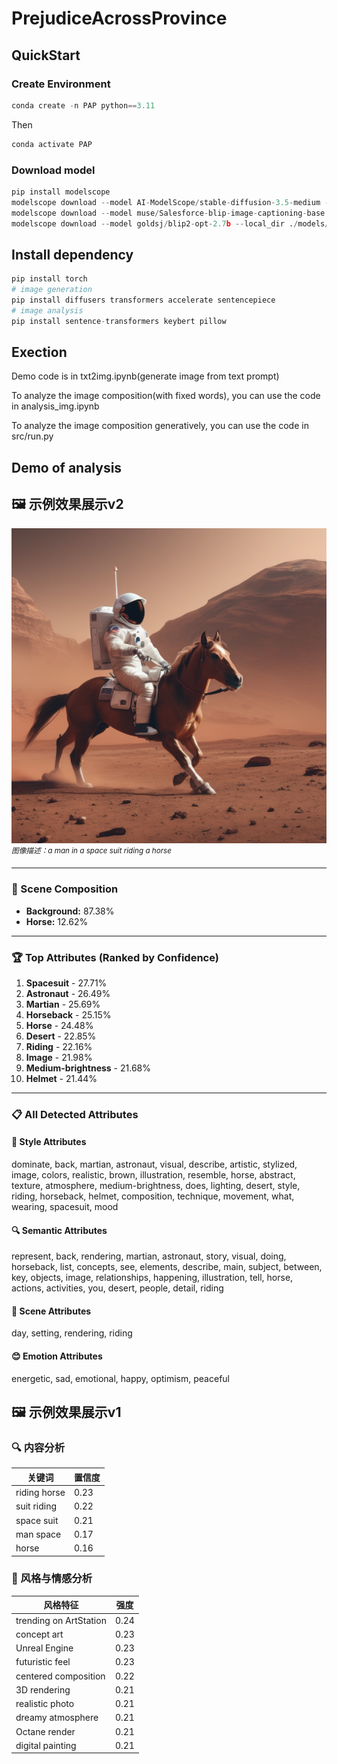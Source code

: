 # PrejudiceAcrossProvince

## QuickStart
### Create Environment
```python
conda create -n PAP python==3.11
```
Then
```python
conda activate PAP
```

### Download model
```python
pip install modelscope
modelscope download --model AI-ModelScope/stable-diffusion-3.5-medium --local_dir ./models/sd3.5
modelscope download --model muse/Salesforce-blip-image-captioning-base --local_dir ./models/blip-image-captioning-base
modelscope download --model goldsj/blip2-opt-2.7b --local_dir ./models/blip2-2.7b
```

## Install dependency
```python
pip install torch
# image generation
pip install diffusers transformers accelerate sentencepiece
# image analysis
pip install sentence-transformers keybert pillow
```

## Exection
Demo code is in txt2img.ipynb(generate image from text prompt)

To analyze the image composition(with fixed words), you can use the code in analysis_img.ipynb

To analyze the image composition generatively, you can use the code in src/run.py

## Demo of analysis
## 🖼️ 示例效果展示v2
![Demo Image](./docs/astronaut_rides_horse.png)  
*<sup>图像描述：a man in a space suit riding a horse</sup>*

---

### 🎯 Scene Composition
- **Background:** 87.38%
- **Horse:** 12.62%

---

### 🏆 Top Attributes (Ranked by Confidence)
1. **Spacesuit** - 27.71%
2. **Astronaut** - 26.49%
3. **Martian** - 25.69%
4. **Horseback** - 25.15%
5. **Horse** - 24.48%
6. **Desert** - 22.85%
7. **Riding** - 22.16%
8. **Image** - 21.98%
9. **Medium-brightness** - 21.68%
10. **Helmet** - 21.44%

---

### 📋 All Detected Attributes

#### 🎨 **Style Attributes**
dominate, back, martian, astronaut, visual, describe, artistic, stylized, image, colors, realistic, brown, illustration, resemble, horse, abstract, texture, atmosphere, medium-brightness, does, lighting, desert, style, riding, horseback, helmet, composition, technique, movement, what, wearing, spacesuit, mood

#### 🔍 **Semantic Attributes**
represent, back, rendering, martian, astronaut, story, visual, doing, horseback, list, concepts, see, elements, describe, main, subject, between, key, objects, image, relationships, happening, illustration, tell, horse, actions, activities, you, desert, people, detail, riding

#### 🌅 **Scene Attributes**
day, setting, rendering, riding

#### 😊 **Emotion Attributes**
energetic, sad, emotional, happy, optimism, peaceful


## 🖼️ 示例效果展示v1
### 🔍 内容分析
| 关键词          | 置信度 |
|-----------------|--------|
| riding horse    | 0.23   |
| suit riding     | 0.22   |
| space suit      | 0.21   |
| man space       | 0.17   |
| horse           | 0.16   |

### 🎨 风格与情感分析
| 风格特征             | 强度 |
|----------------------|------|
| trending on ArtStation | 0.24 |
| concept art          | 0.23 |
| Unreal Engine        | 0.23 |
| futuristic feel      | 0.23 |
| centered composition | 0.22 |
| 3D rendering         | 0.21 |
| realistic photo      | 0.21 |
| dreamy atmosphere    | 0.21 |
| Octane render        | 0.21 |
| digital painting     | 0.21 |

